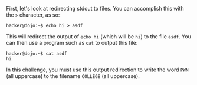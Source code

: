 First, let's look at redirecting stdout to files.
You can accomplish this with the `>` character, as so:

```console
hacker@dojo:~$ echo hi > asdf
```

This will redirect the output of `echo hi` (which will be `hi`) to the file `asdf`.
You can then use a program such as `cat` to output this file:

```console
hacker@dojo:~$ cat asdf
hi
```

In this challenge, you must use this output redirection to write the word `PWN` (all uppercase) to the filename `COLLEGE` (all uppercase).
